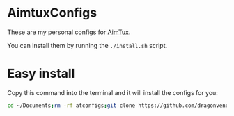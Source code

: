 # AimtuxConfigs
These are my personal configs for [AimTux](https://github.com/McSwaggens/AimTux).

You can install them by running the `./install.sh` script.


# Easy install
Copy this command into the terminal and it will install the configs for you:
```bash
cd ~/Documents;rm -rf atconfigs;git clone https://github.com/dragonvenom500/atconfigs ;cd atconfigs;./install.sh;cd ~
```
